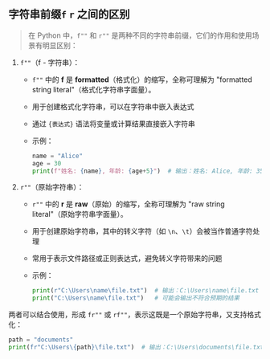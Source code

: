 ##  字符串前缀`f` `r` 之间的区别

> 在 Python 中，`f""` 和 `r""` 是两种不同的字符串前缀，它们的作用和使用场景有明显区别：

1. `f""`（f - 字符串）：

   - `f""` 中的 **f** 是 **formatted**（格式化）的缩写，全称可理解为 "formatted string literal"（格式化字符串字面量）。

   - 用于创建格式化字符串，可以在字符串中嵌入表达式

   - 通过 `{表达式}` 语法将变量或计算结果直接嵌入字符串

   - 示例：

     ```python
     name = "Alice"
     age = 30
     print(f"姓名: {name}, 年龄: {age+5}")  # 输出：姓名: Alice, 年龄: 35
     ```

2. `r""`（原始字符串）：

   - `r""` 中的 **r** 是 **raw**（原始）的缩写，全称可理解为 "raw string literal"（原始字符串字面量）。

   - 用于创建原始字符串，其中的转义字符（如 `\n`、`\t`）会被当作普通字符处理

   - 常用于表示文件路径或正则表达式，避免转义字符带来的问题

   - 示例：

     ```python
     print(r"C:\Users\name\file.txt")  # 输出：C:\Users\name\file.txt
     print("C:\Users\name\file.txt")   # 可能会输出不符合预期的结果
     ```

两者可以结合使用，形成 `fr""` 或 `rf""`，表示这既是一个原始字符串，又支持格式化：

```python
path = "documents"
print(fr"C:\Users\{path}\file.txt")  # 输出：C:\Users\documents\file.txt
```